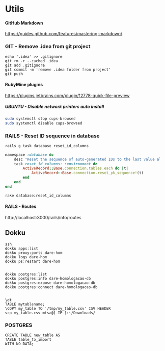 # Utils #

#### GitHub Markdown ####
https://guides.github.com/features/mastering-markdown/

### GIT - Remove .idea from git project ###
```
echo '.idea' >> .gitignore
git rm -r --cached .idea
git add .gitignore
git commit -m 'remove .idea folder from project'
git push
```

#### RubyMine plugins ####
https://plugins.jetbrains.com/plugin/12778-quick-file-preview


##### UBUNTU - Disable network printers auto install #####
```bash
sudo systemctl stop cups-browsed
sudo systemctl disable cups-browsed
```

### RAILS - Reset ID sequence in database ###
```bash
rails g task database reset_id_columns
```
```ruby
namespace :database do
    desc "Reset the sequence of auto-generated IDs to the last value already in table"
    task reset_id_columns: :environment do
        ActiveRecord::Base.connection.tables.each do |t|
            ActiveRecord::Base.connection.reset_pk_sequence!(t)
        end
    end
end
```
```bash
rake database:reset_id_columns
```

#### RAILS - Routes ####
http://localhost:3000/rails/info/routes


## Dokku ##
```
ssh 
dokku apps:list
dokku proxy:ports dare-hom
dokku logs dare-hom
dokku ps:restart dare-hom


dokku postgres:list
dokku postgres:info dare-homologacao-db
dokku postgres:expose dare-homologacao-db
dokku postgres:connect dare-homologacao-db


\dt 
TABLE mytablename;
\COPY my_table TO '/tmp/my_table.csv' CSV HEADER
scp my_table.csv mtsa@[-IP-]:~/Downloads/
```

### POSTGRES ###
```
CREATE TABLE new_table AS 
TABLE table_to_import 
WITH NO DATA;
```
